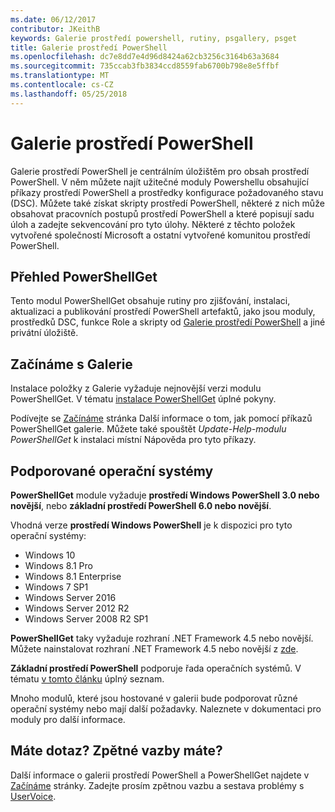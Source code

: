 ```yaml
---
ms.date: 06/12/2017
contributor: JKeithB
keywords: Galerie prostředí powershell, rutiny, psgallery, psget
title: Galerie prostředí PowerShell
ms.openlocfilehash: dc7e8dd7e4d96d8424a62cb3256c3164b63a3684
ms.sourcegitcommit: 735ccab3fb3834ccd8559fab6700b798e8e5ffbf
ms.translationtype: MT
ms.contentlocale: cs-CZ
ms.lasthandoff: 05/25/2018
---
```

# <a name="the-powershell-gallery"></a>Galerie prostředí PowerShell

Galerie prostředí PowerShell je centrálním úložištěm pro obsah prostředí PowerShell. V něm můžete najít užitečné moduly Powershellu obsahující příkazy prostředí PowerShell a prostředky konfigurace požadovaného stavu (DSC).
Můžete také získat skripty prostředí PowerShell, některé z nich může obsahovat pracovních postupů prostředí PowerShell a které popisují sadu úloh a zadejte sekvencování pro tyto úlohy. Některé z těchto položek vytvořené společností Microsoft a ostatní vytvořené komunitou prostředí PowerShell.

## <a name="powershellget-overview"></a>Přehled PowerShellGet

Tento modul PowerShellGet obsahuje rutiny pro zjišťování, instalaci, aktualizaci a publikování prostředí PowerShell artefaktů, jako jsou moduly, prostředků DSC, funkce Role a skripty od [Galerie prostředí PowerShell](https://www.PowerShellGallery.com) a jiné privátní úložiště.

## <a name="getting-started-with-the-gallery"></a>Začínáme s Galerie

Instalace položky z Galerie vyžaduje nejnovější verzi modulu PowerShellGet.
V tématu [instalace PowerShellGet](installing-psget.md) úplné pokyny.

Podívejte se [Začínáme](getting-started.md) stránka Další informace o tom, jak pomocí příkazů PowerShellGet galerie. Můžete také spouštět *Update-Help-modulu PowerShellGet* k instalaci místní Nápověda pro tyto příkazy.

## <a name="supported-operating-systems"></a>Podporované operační systémy

**PowerShellGet** module vyžaduje **prostředí Windows PowerShell 3.0 nebo novější**, nebo **základní prostředí PowerShell 6.0 nebo novější**.

Vhodná verze **prostředí Windows PowerShell** je k dispozici pro tyto operační systémy:

- Windows 10
- Windows 8.1 Pro
- Windows 8.1 Enterprise
- Windows 7 SP1
- Windows Server 2016
- Windows Server 2012 R2
- Windows Server 2008 R2 SP1

**PowerShellGet** taky vyžaduje rozhraní .NET Framework 4.5 nebo novější. Můžete nainstalovat rozhraní .NET Framework 4.5 nebo novější z [zde](https://msdn.microsoft.com/library/5a4x27ek.aspx).

**Základní prostředí PowerShell** podporuje řada operačních systémů. V tématu [v tomto článku](https://blogs.msdn.microsoft.com/powershell/2018/01/10/powershell-core-6-0-generally-available-ga-and-supported/) úplný seznam.

Mnoho modulů, které jsou hostované v galerii bude podporovat různé operační systémy nebo mají další požadavky. Naleznete v dokumentaci pro moduly pro další informace.

## <a name="got-a-question-have-feedback"></a>Máte dotaz? Zpětné vazby máte?

Další informace o galerii prostředí PowerShell a PowerShellGet najdete v [Začínáme](getting-started.md) stránky. Zadejte prosím zpětnou vazbu a sestava problémy s [UserVoice](http://windowsserver.uservoice.com/forums/301869-powershell).
